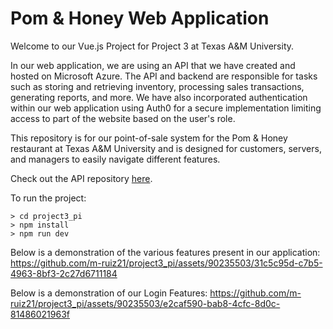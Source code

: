 # Pom & Honey Web Application

Welcome to our Vue.js Project for Project 3 at Texas A&M University.

In our web application, we are using an API that we have created and hosted on Microsoft Azure. The API and backend are responsible for tasks such as storing and retrieving inventory, processing sales transactions, generating reports, and more.
We have also incorporated authentication within our web application using Auth0 for a secure implementation limiting access to part of the website based on the user's role.

This repository is for our point-of-sale system for the Pom & Honey restaurant at Texas A&M University and is designed for customers, servers, and managers to easily navigate different features. 

Check out the API repository [here](https://github.com/m-ruiz21/project2_api).

To run the project:
```
> cd project3_pi
> npm install
> npm run dev
```

Below is a demonstration of the various features present in our application:
https://github.com/m-ruiz21/project3_pi/assets/90235503/31c5c95d-c7b5-4963-8bf3-2c27d6711184


Below is a demonstration of our Login Features:
https://github.com/m-ruiz21/project3_pi/assets/90235503/e2caf590-bab8-4cfc-8d0c-81486021963f

